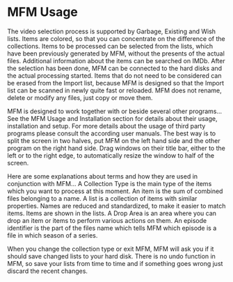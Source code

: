 # MFM Usage
The video selection process is supported by Garbage, Existing and Wish lists.  Items are colored, so that you can concentrate on the difference of the collections.  Items to be processed can be selected from the lists, which have been previously generated by MFM, without the presents of the actual files.  Additional information about the items can be searched on IMDb.  After the selection has been done, MFM can be connected to the hard disks and the actual processing started.  Items that do not need to be considered can be erased from the Import list, because MFM is designed so that the Import list can be scanned in newly quite fast or reloaded.  MFM does not rename, delete or modify any files, just copy or move them.

MFM is designed to work together with or beside several other programs...  See the MFM Usage and Installation section for details about their usage, installation and setup.  For more details about the usage of third party programs please consult the according user manuals.  The best way is to split the screen in two halves, put MFM on the left hand side and the other program on the right hand side.  Drag windows on their title bar, either to the left or to the right edge, to automatically resize the window to half of the screen.

Here are some explanations about terms and how they are used in conjunction with MFM...  A Collection Type is the main type of the items which you want to process at this moment.  An item is the sum of combined files belonging to a name.  A list is a collection of items with similar properties.  Names are reduced and standardized, to make it easier to match items.  Items are shown in the lists.  A Drop Area is an area where you can drop an item or items to perform various actions on them.  An episode identifier is the part of the files name which tells MFM which episode is a file in which season of a series.

When you change the collection type or exit MFM, MFM will ask you if it should save changed lists to your hard disk.  There is no undo function in MFM, so save your lists from time to time and if something goes wrong just discard the recent changes.
